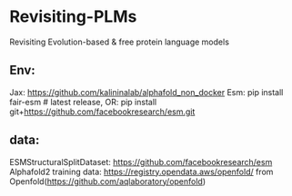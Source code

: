 # Revisiting-PLMs
Revisiting Evolution-based &amp; free protein language models
## Env:
Jax:
https://github.com/kalininalab/alphafold_non_docker
Esm:
pip install fair-esm  # latest release, OR:
pip install git+https://github.com/facebookresearch/esm.git

## data:
ESMStructuralSplitDataset: 
https://github.com/facebookresearch/esm
Alphafold2 training data: 
https://registry.opendata.aws/openfold/ from Openfold(https://github.com/aqlaboratory/openfold)
